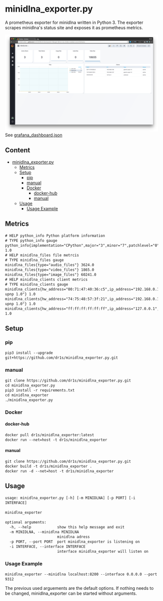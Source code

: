 # minidlna_exporter.py

A prometheus exporter for minidlna written in Python 3.
The exporter scrapes minidlna's status site and exposes it as prometheus metrics.

![Grafana Dashboard](grafana.png)
See [grafana_dashboard.json](grafana_dashboard.json)


## Content
- [minidlna_exporter.py](#minidlnaexporterpy)
	- [Metrics](#metrics)
	- [Setup](#setup)
		- [pip](#pip)
		- [manual](#manual)
		- [Docker](#docker)
			- [docker-hub](#docker-hub)
			- [manual](#manual)
	- [Usage](#usage)
		- [Usage Example](#usage-example)



## Metrics

    # HELP python_info Python platform information
    # TYPE python_info gauge
    python_info{implementation="CPython",major="3",minor="7",patchlevel="0",version="3.7.0"} 1.0
    # HELP minidlna_files file metrcis
    # TYPE minidlna_files gauge
    minidlna_files{type="audio_files"} 3624.0
    minidlna_files{type="video_files"} 1865.0
    minidlna_files{type="image_files"} 60241.0
    # HELP minidlna_clients client metrics
    # TYPE minidlna_clients gauge
    minidlna_clients{hw_address="00:71:47:40:36:c5",ip_address="192.168.0.186",type="generic upnp 1.0"} 1.0
    minidlna_clients{hw_address="74:75:48:57:3f:21",ip_address="192.168.0.107",type="generic upnp 1.0"} 1.0
    minidlna_clients{hw_address="ff:ff:ff:ff:ff:ff",ip_address="127.0.0.1",type="unknown"} 1.0

## Setup

### pip
    pip3 install --upgrade git+https://github.com/dr1s/minidlna_exporter.py.git

### manual
    git clone https://github.com/dr1s/minidlna_exporter.py.git
    cd minidlna_exporter.py
    pip3 install -r requirements.txt
    cd minidlna_exporter
    ./minidlna_exporter.py

### Docker

#### docker-hub
    docker pull dr1s/minidlna_exporter:latest
    docker run --net=host -t dr1s/minidlna_exporter

#### manual
    git clone https://github.com/dr1s/minidlna_exporter.py.git
    docker build -t dr1s/minidlna_exporter .
    docker run -d --net=host -t dr1s/minidlna_exporter

## Usage
    usage: minidlna_exporter.py [-h] [-m MINIDLNA] [-p PORT] [-i INTERFACE]

    minidlna_exporter

    optional arguments:
      -h, --help            show this help message and exit
      -m MINIDLNA, --minidlna MINIDLNA
                            minidlna adress
      -p PORT, --port PORT  port minidlna_exporter is listening on
      -i INTERFACE, --interface INTERFACE
                            interface minidlna_exporter will listen on

### Usage Example

    minidlna_exporter --minidlna localhost:8200 --interface 0.0.0.0 --port 9312

The previous used arguements are the default options. If nothing needs to be changed, minidlna_exporter can be started without arguments.
